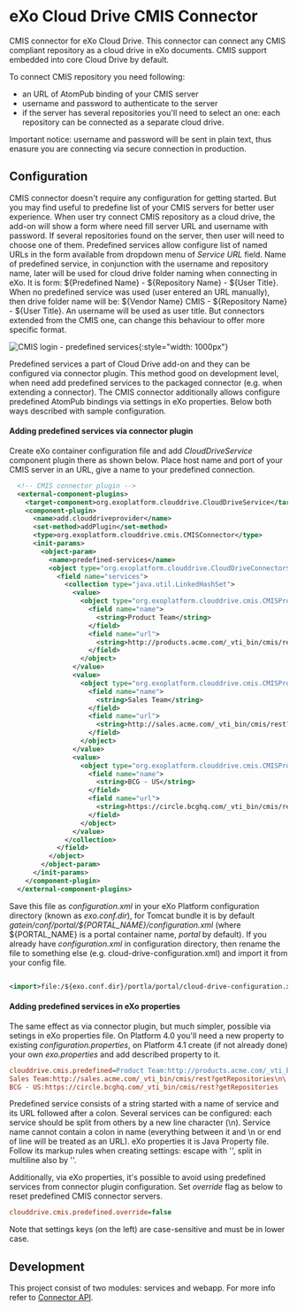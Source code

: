 eXo Cloud Drive CMIS Connector
==============================

CMIS connector for eXo Cloud Drive. This connector can connect any CMIS compliant repository as a cloud drive in eXo documents. 
CMIS support embedded into core Cloud Drive by default.

To connect CMIS repository you need following: 
- an URL of AtomPub binding of your CMIS server
- username and password to authenticate to the server
- if the server has several repositories you'll need to select an one: each repository can be connected as a separate cloud drive.

Important notice: username and password will be sent in plain text, thus enasure you are connecting via secure connection in production. 

Configuration
-------------

CMIS connector doesn't require any configuration for getting started. But you may find useful to predefine list of your CMIS servers for better user experience. When user try connect CMIS repository as a cloud drive, the add-on will show a form where need fill server URL and username with password. If several repositories found on the server, then user will need to choose one of them. Predefined services allow configure list of named URLs in the form available from dropdown menu of _Service URL_ field. 
Name of predefined service, in conjunction with the username and repository name, later will be used for cloud drive folder naming when connecting in eXo. It is form: ${Predefined Name} - ${Repository Name} - ${User Title}. When no predefined service was used (user entered an URL manually), then drive folder name will be: ${Vendor Name} CMIS - ${Repository Name} - ${User Title}. An username will be used as user title. But connectors extended from the CMIS one, can change this behaviour to offer more specific format.

![CMIS login - predefined services](https://raw.github.com/exo-addons/cloud-drive-extension/master/documentation/cmis/cmis-login-predefined.png){:style="width: 1000px"}

Predefined services a part of Cloud Drive add-on and they can be configured via connector plugin. This method good on development level, when need add predefined services to the packaged connector (e.g. when extending a connector).
The CMIS connector additionally allows configure predefined AtomPub bindings via settings in eXo properties. Below both ways described with sample configuration.

#### Adding predefined services via connector plugin ####
Create eXo container configuration file and add _CloudDriveService_ component plugin there as shown below. Place host name and port of your CMIS server in an URL, give a name to your predefined connection. 

```xml
  <!-- CMIS connector plugin -->
  <external-component-plugins>
    <target-component>org.exoplatform.clouddrive.CloudDriveService</target-component>
    <component-plugin>
      <name>add.clouddriveprovider</name>
      <set-method>addPlugin</set-method>
      <type>org.exoplatform.clouddrive.cmis.CMISConnector</type>
      <init-params>
        <object-param>
          <name>predefined-services</name>
          <object type="org.exoplatform.clouddrive.CloudDriveConnector$PredefinedServices">
            <field name="services">
              <collection type="java.util.LinkedHashSet">
                <value>
                  <object type="org.exoplatform.clouddrive.cmis.CMISProvider$AtomPub">
                    <field name="name">
                      <string>Product Team</string>
                    </field>
                    <field name="url">
                      <string>http://products.acme.com/_vti_bin/cmis/rest?getRepositories</string>
                    </field>
                  </object>
                </value>
                <value>
                  <object type="org.exoplatform.clouddrive.cmis.CMISProvider$AtomPub">
                    <field name="name">
                      <string>Sales Team</string>
                    </field>
                    <field name="url">
                      <string>http://sales.acme.com/_vti_bin/cmis/rest?getRepositories</string>
                    </field>
                  </object>
                </value>
                <value>
                  <object type="org.exoplatform.clouddrive.cmis.CMISProvider$AtomPub">
                    <field name="name">
                      <string>BCG - US</string>
                    </field>
                    <field name="url">
                      <string>https://circle.bcghq.com/_vti_bin/cmis/rest?getRepositories</string>
                    </field>
                  </object>
                </value>
              </collection>
            </field>
          </object>
        </object-param>
      </init-params>
    </component-plugin>
  </external-component-plugins>
```

Save this file as *configuration.xml* in your eXo Platform configuration directory (known as _exo.conf.dir_), for Tomcat bundle it is by default _gatein/conf/portal/${PORTAL_NAME}/configuration.xml_ (where ${PORTAL_NAME} is a portal container name, *portal* by default). If you already have *configuration.xml* in configuration directory, then rename the file to something else (e.g. cloud-drive-configuration.xml) and import it from your config file.

```xml

<import>file:/${exo.conf.dir}/portla/portal/cloud-drive-configuration.xml</import>

```

#### Adding predefined services in eXo properties ####
The same effect as via connector plugin, but much simpler, possible via setings in eXo properties file. On Platform 4.0 you'll need a new property to existing _configuration.properties_, on Platform 4.1 create (if not already done) your own _exo.properties_ and add described property to it.

```ini
clouddrive.cmis.predefined=Product Team:http://products.acme.com/_vti_bin/cmis/rest?getRepositories\n\
Sales Team:http://sales.acme.com/_vti_bin/cmis/rest?getRepositories\n\
BCG - US:https://circle.bcghq.com/_vti_bin/cmis/rest?getRepositories

```

Predefined service consists of a string started with a name of service and its URL followed after a colon. Several services can be configured: each service should be split from others by a new line character (\n). Service name cannot contain a colon in name (everything between it and \n or end of line will be treated as an URL). eXo properties it is Java Property file. Follow its markup rules when creating settings: escape with '\', split in multiline also by '\'. 

Additionally, via eXo properties, it's possible to avoid using predefined services from connector plugin configuration. Set _override_ flag as below to reset predefined CMIS connector servers. 

```ini
clouddrive.cmis.predefined.override=false
```
Note that settings keys (on the left) are case-sensitive and must be in lower case. 

Development
-----------

This project consist of two modules: services and webapp. For more info refer to [Connector API](https://github.com/exo-addons/cloud-drive-extension/blob/master/documentation/CONNECTOR_API.md). 


